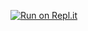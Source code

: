 [![Run on Repl.it](https://repl.it/badge/github/pawan-py/Default)](https://repl.it/github/pawan-py/Default)